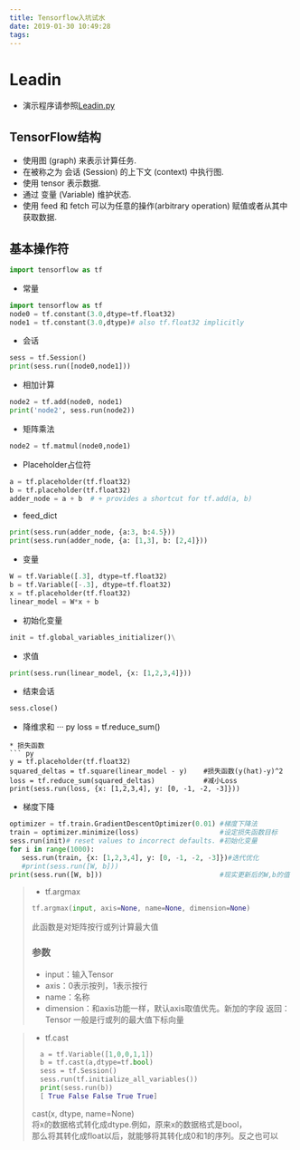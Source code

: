 ```yaml
---
title: Tensorflow入坑试水
date: 2019-01-30 10:49:28
tags:
---
```

# Leadin
* 演示程序请参照[Leadin.py](Leadin.py)

## TensorFlow结构
- 使用图 (graph) 来表示计算任务.
- 在被称之为 会话 (Session) 的上下文 (context) 中执行图.
- 使用 tensor 表示数据.
- 通过 变量 (Variable) 维护状态.
- 使用 feed 和 fetch 可以为任意的操作(arbitrary operation) 赋值或者从其中获取数据.

## 基本操作符
``` py
import tensorflow as tf
```
* 常量
``` py
import tensorflow as tf
node0 = tf.constant(3.0,dtype=tf.float32)
node1 = tf.constant(3.0,dtype)# also tf.float32 implicitly
```
* 会话
``` py
sess = tf.Session()
print(sess.run([node0,node1]))
```
* 相加计算
``` py
node2 = tf.add(node0, node1)
print('node2', sess.run(node2))
```
* 矩阵乘法
``` py
node2 = tf.matmul(node0,node1)
```
* Placeholder占位符
``` py
a = tf.placeholder(tf.float32)
b = tf.placeholder(tf.float32)
adder_node = a + b  # + provides a shortcut for tf.add(a, b)
```
* feed_dict
```  py
print(sess.run(adder_node, {a:3, b:4.5}))
print(sess.run(adder_node, {a: [1,3], b: [2,4]}))
```
* 变量
``` py
W = tf.Variable([.3], dtype=tf.float32)
b = tf.Variable([-.3], dtype=tf.float32)
x = tf.placeholder(tf.float32)
linear_model = W*x + b
```
* 初始化变量
``` py
init = tf.global_variables_initializer()\
```
* 求值
``` py
print(sess.run(linear_model, {x: [1,2,3,4]}))
```
* 结束会话
``` py
sess.close()
```
* 降维求和
··· py
loss = tf.reduce_sum()
```
* 损失函数
``` py
y = tf.placeholder(tf.float32)
squared_deltas = tf.square(linear_model - y)    #损失函数(y(hat)-y)^2
loss = tf.reduce_sum(squared_deltas)            #减小Loss
print(sess.run(loss, {x: [1,2,3,4], y: [0, -1, -2, -3]}))
```
* 梯度下降
``` py
optimizer = tf.train.GradientDescentOptimizer(0.01) #梯度下降法
train = optimizer.minimize(loss)                    #设定损失函数目标
sess.run(init)# reset values to incorrect defaults. #初始化变量
for i in range(1000):
   sess.run(train, {x: [1,2,3,4], y: [0, -1, -2, -3]})#迭代优化
   #print(sess.run([W, b]))
print(sess.run([W, b]))                             #现实更新后的W,b的值
```
> * tf.argmax
>``` py
>tf.argmax(input, axis=None, name=None, dimension=None)
>```
>   此函数是对矩阵按行或列计算最大值
>
>  ### 参数
>   * input：输入Tensor
>   * axis：0表示按列，1表示按行
>   * name：名称
>   * dimension：和axis功能一样，默认axis取值优先。新加的字段
>返回：Tensor  一般是行或列的最大值下标向量

> * tf.cast
> ``` py
>   a = tf.Variable([1,0,0,1,1])
>   b = tf.cast(a,dtype=tf.bool)
>   sess = tf.Session()
>   sess.run(tf.initialize_all_variables())
>   print(sess.run(b))
>   [ True False False True True]
> ```
>   cast(x, dtype, name=None)\
>   将x的数据格式转化成dtype.例如，原来x的数据格式是bool，\
>   那么将其转化成float以后，就能够将其转化成0和1的序列。反之也可以